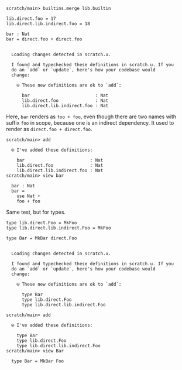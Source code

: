 ``` ucm :hide
scratch/main> builtins.merge lib.builtin
```

``` unison
lib.direct.foo = 17
lib.direct.lib.indirect.foo = 18

bar : Nat
bar = direct.foo + direct.foo
```

``` ucm :added-by-ucm

  Loading changes detected in scratch.u.

  I found and typechecked these definitions in scratch.u. If you
  do an `add` or `update`, here's how your codebase would
  change:

    ⍟ These new definitions are ok to `add`:
    
      bar                         : Nat
      lib.direct.foo              : Nat
      lib.direct.lib.indirect.foo : Nat
```

Here, `bar` renders as `foo + foo`, even though there are two names with suffix `foo` in scope, because one is an
indirect dependency. It used to render as `direct.foo + direct.foo`.

``` ucm
scratch/main> add

  ⍟ I've added these definitions:

    bar                         : Nat
    lib.direct.foo              : Nat
    lib.direct.lib.indirect.foo : Nat
scratch/main> view bar

  bar : Nat
  bar =
    use Nat +
    foo + foo
```

Same test, but for types.

``` unison
type lib.direct.Foo = MkFoo
type lib.direct.lib.indirect.Foo = MkFoo

type Bar = MkBar direct.Foo
```

``` ucm :added-by-ucm

  Loading changes detected in scratch.u.

  I found and typechecked these definitions in scratch.u. If you
  do an `add` or `update`, here's how your codebase would
  change:

    ⍟ These new definitions are ok to `add`:
    
      type Bar
      type lib.direct.Foo
      type lib.direct.lib.indirect.Foo
```

``` ucm
scratch/main> add

  ⍟ I've added these definitions:

    type Bar
    type lib.direct.Foo
    type lib.direct.lib.indirect.Foo
scratch/main> view Bar

  type Bar = MkBar Foo
```
